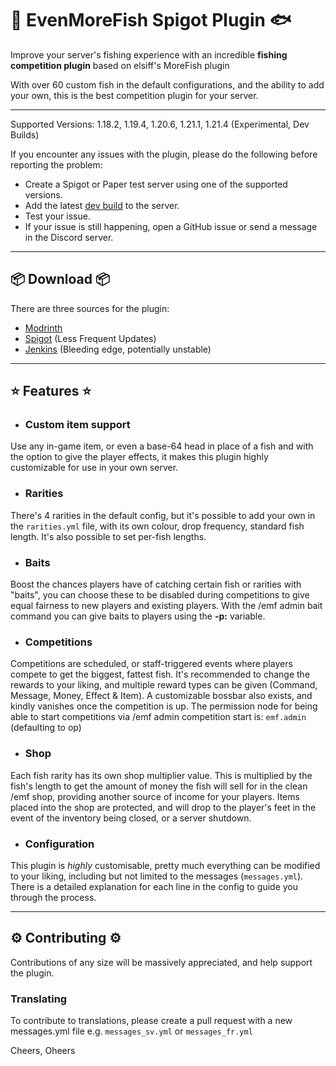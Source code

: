 # 🐠 EvenMoreFish Spigot Plugin 🐟

Improve your server's fishing experience with an incredible **fishing competition plugin** based on elsiff's MoreFish
plugin

With over 60 custom fish in the default configurations, and the ability to add your own, this is the best competition
plugin for your server.

---

Supported Versions: 1.18.2, 1.19.4, 1.20.6, 1.21.1, 1.21.4 (Experimental, Dev Builds)

If you encounter any issues with the plugin, please do the following before reporting the problem:
- Create a Spigot or Paper test server using one of the supported versions.
- Add the latest [dev build](https://ci.codemc.io/job/Oheers/job/EvenMoreFish/) to the server.
- Test your issue.
- If your issue is still happening, open a GitHub issue or send a message in the Discord server.

---

## 📦 Download 📦

There are three sources for the plugin:
- [Modrinth](https://modrinth.com/plugin/evenmorefish)
- [Spigot](https://www.spigotmc.org/resources/evenmorefish-%E2%96%AA-extensive-fishing-plugin-%E2%96%AA.91310/) (Less Frequent Updates)
- [Jenkins](https://ci.codemc.io/job/Oheers/job/EvenMoreFish/) (Bleeding edge, potentially unstable)

---

## ⭐ Features ⭐

* ### Custom item support

Use any in-game item, or even a base-64 head in place of a fish and with the option to give the player effects, it makes
this plugin highly customizable for use in your own server.

* ### Rarities

There's 4 rarities in the default config, but it's possible to add your own in the `rarities.yml` file, with its own
colour, drop frequency, standard fish length. It's also possible to set per-fish lengths.

* ### Baits

Boost the chances players have of catching certain fish or rarities with "baits", you can choose these to be disabled
during competitions to give equal fairness to new players and existing players. With the /emf admin bait command you can
give baits to players using the **-p:** variable.

* ### Competitions

Competitions are scheduled, or staff-triggered events where players compete to get the biggest, fattest fish. It's
recommended to change the rewards to your liking, and multiple reward types can be given (Command, Message, Money,
Effect & Item). A customizable bossbar also exists, and kindly vanishes once the competition is up. The permission node
for being able to start competitions via /emf admin competition start is: `emf.admin` (defaulting to op)

* ### Shop

Each fish rarity has its own shop multiplier value. This is multiplied by the fish's length to get the amount of money
the fish will sell for in the clean /emf shop, providing another source of income for your players. Items placed into
the shop are protected, and will drop to the player's feet in the event of the inventory being closed, or a server
shutdown.

* ### Configuration

This plugin is *highly* customisable, pretty much everything can be modified to your liking, including but not limited
to the messages (`messages.yml`). There is a detailed explanation for each line in the config to guide you through the
process.

--- 

## ⚙ Contributing ⚙

Contributions of any size will be massively appreciated, and help support the plugin.

### Translating

To contribute to translations, please create a pull request with a new messages.yml file e.g. `messages_sv.yml`
or `messages_fr.yml`

Cheers, Oheers 

